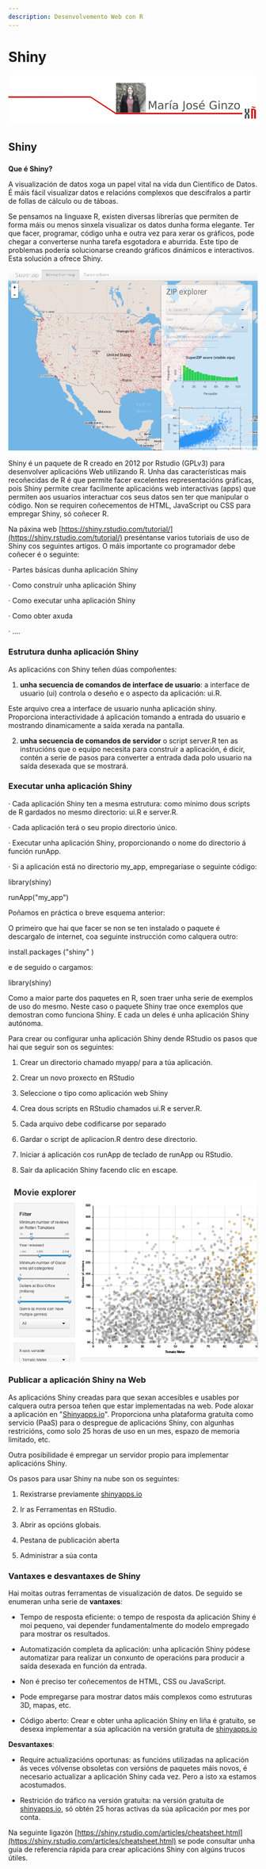 ```yaml
---
description: Desenvolvemento Web con R
---
```


# Shiny

![](.gitbook/assets/image%20%2823%29.png)

## Shiny

### 
**Que é Shiny?**

A visualización de datos xoga un papel vital na vida dun Científico de Datos. É máis fácil visualizar datos e relacións complexos que descifralos a partir de follas de cálculo ou de táboas.

Se pensamos na linguaxe R, existen diversas librerías que permiten de forma máis ou menos sinxela visualizar os datos dunha forma elegante. Ter que facer, programar, código unha e outra vez para xerar os gráficos, pode chegar a converterse nunha tarefa esgotadora e aburrida. Este tipo de problemas podería solucionarse creando gráficos dinámicos e interactivos. Esta solución a ofrece Shiny.

![](.gitbook/assets/image%20%2818%29.png)

Shiny é un paquete de R creado en 2012 por Rstudio \(GPLv3\) para desenvolver aplicacións Web utilizando R. Unha das características mais recoñecidas de R é que permite facer excelentes representacións gráficas, pois Shiny permite crear facilmente aplicacións web interactivas \(apps\) que permiten aos usuarios interactuar cos seus datos sen ter que manipular o código. Non se requiren coñecementos de HTML, JavaScript ou CSS para empregar Shiny, só coñecer R.

Na páxina web [https://shiny.rstudio.com/tutorial/](https://shiny.rstudio.com/tutorial/) preséntanse varios tutoriais de uso de Shiny cos seguintes artigos. O máis importante co programador debe coñecer é o seguinte:

· Partes básicas dunha aplicación Shiny

· Como construír unha aplicación Shiny

· Como executar unha aplicación Shiny

· Como obter axuda

· ….

### **Estrutura dunha aplicación Shiny**

As aplicacións con Shiny teñen dúas compoñentes:

1. **unha secuencia de comandos de interface de usuario**: a interface de usuario \(ui\) controla o deseño e o aspecto da aplicación: ui.R.

Este arquivo crea a interface de usuario nunha aplicación shiny. Proporciona interactividade á aplicación tomando a entrada do usuario e mostrando dinamicamente a saída xerada na pantalla.

2. **unha secuencia de comandos de servidor** o script server.R ten as instrucións que o equipo necesita para construír a aplicación, é dicir, contén a serie de pasos para converter a entrada dada polo usuario na saída desexada que se mostrará.

### **Executar unha aplicación Shiny**

· Cada aplicación Shiny ten a mesma estrutura: como mínimo dous scripts de R gardados no mesmo directorio: ui.R e server.R.

· Cada aplicación terá o seu propio directorio único.

· Executar unha aplicación Shiny, proporcionando o nome do directorio á función runApp.

· Si a aplicación está no directorio my\_app, empregaríase o seguinte código:

library\(shiny\)

runApp\("my\_app"\)

Poñamos en práctica o breve esquema anterior:

O primeiro que hai que facer se non se ten instalado o paquete é descargalo de internet, coa seguinte instrucción como calquera outro:

install.packages \("shiny" \)

e de seguido o cargamos:

library\(shiny\)

Como a maior parte dos paquetes en R, soen traer unha serie de exemplos de uso do mesmo. Neste caso o paquete Shiny trae once exemplos que demostran como funciona Shiny. E cada un deles é unha aplicación Shiny autónoma.

Para crear ou configurar unha aplicación Shiny dende RStudio os pasos que hai que seguir son os seguintes:

1. Crear un directorio chamado myapp/ para a túa aplicación.

2. Crear un novo proxecto en RStudio

3. Seleccione o tipo como aplicación web Shiny

4. Crea dous scripts en RStudio chamados ui.R e server.R.

5. Cada arquivo debe codificarse por separado

6. Gardar o script de aplicacion.R dentro dese directorio.

7. Iniciar á aplicación cos runApp de teclado de runApp ou RStudio.

8. Saír da aplicación Shiny facendo clic en escape.

![](.gitbook/assets/image%20%2853%29.png)

### **Publicar a aplicación Shiny na Web**

As aplicacións Shiny creadas para que sexan accesibles e usables por calquera outra persoa teñen que estar implementadas na web. Pode aloxar a aplicación en "[Shinyapps.io](http://www.shinyapps.io/)". Proporciona unha plataforma gratuíta como servicio \(PaaS\) para o despregue de aplicacións Shiny, con algunhas restricións, como solo 25 horas de uso en un mes, espazo de memoria limitado, etc.

Outra posibilidade é empregar un servidor propio para implementar aplicacións Shiny.

Os pasos para usar Shiny na nube son os seguintes:

1. Rexistrarse previamente [shinyapps.io](http://www.shinyapps.io/)

2. Ir as Ferramentas en RStudio.

3. Abrir as opcións globais.

4. Pestana de publicación aberta

5. Administrar a súa conta

### **Vantaxes e desvantaxes de Shiny**

Hai moitas outras ferramentas de visualización de datos. De seguido se enumeran unha serie de **vantaxes**:

- Tempo de resposta eficiente: o tempo de resposta da aplicación Shiny é moi pequeno, vai depender fundamentalmente do modelo empregado para mostrar os resultados.

- Automatización completa da aplicación: unha aplicación Shiny pódese automatizar para realizar un conxunto de operacións para producir a saída desexada en función da entrada.

- Non é preciso ter coñecementos de HTML, CSS ou JavaScript.

- Pode empregarse para mostrar datos máis complexos como estruturas 3D, mapas, etc.

- Código aberto: Crear e obter unha aplicación Shiny en liña é gratuíto, se desexa implementar a súa aplicación na versión gratuíta de [shinyapps.io](http://www.shinyapps.io/)

**Desvantaxes**:

- Require actualizacións oportunas: as funcións utilizadas na aplicación ás veces vólvense obsoletas con versións de paquetes máis novos, é necesario actualizar a aplicación Shiny cada vez. Pero a isto xa estamos acostumados.

- Restrición do tráfico na versión gratuíta: na versión gratuíta de [shinyapps.io](http://www.shinyapps.io/), só obtén 25 horas activas da súa aplicación por mes por conta.

Na seguinte ligazón [https://shiny.rstudio.com/articles/cheatsheet.html](https://shiny.rstudio.com/articles/cheatsheet.html) se pode consultar unha guía de referencia rápida para crear aplicacións Shiny con algúns trucos útiles.

